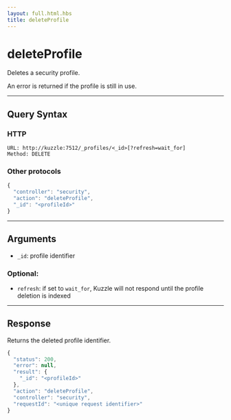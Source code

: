 ```yaml
---
layout: full.html.hbs
title: deleteProfile
---
```



# deleteProfile

Deletes a security profile.

An error is returned if the profile is still in use.

---

## Query Syntax

### HTTP

```http
URL: http://kuzzle:7512/_profiles/<_id>[?refresh=wait_for]
Method: DELETE
```

### Other protocols

```js
{
  "controller": "security",
  "action": "deleteProfile",
  "_id": "<profileId>"
}
```

---

## Arguments

* `_id`: profile identifier

### Optional:

* `refresh`: if set to `wait_for`, Kuzzle will not respond until the profile deletion is indexed

---

## Response

Returns the deleted profile identifier.

```javascript
{
  "status": 200,                     
  "error": null,                     
  "result": {
    "_id": "<profileId>"
  },
  "action": "deleteProfile",
  "controller": "security",
  "requestId": "<unique request identifier>"
}
```

